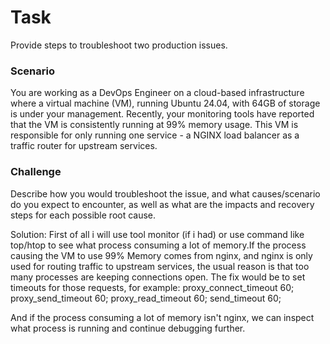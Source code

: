 # Task

Provide steps to troubleshoot two production issues.

### Scenario

You are working as a DevOps Engineer on a cloud-based infrastructure where a virtual machine (VM), running Ubuntu 24.04, with 64GB of storage is under your management. Recently, your monitoring tools have reported that the VM is consistently running at 99% memory usage. This VM is responsible for only running one service - a NGINX load balancer as a traffic router for upstream services.

### Challenge

Describe how you would troubleshoot the issue, and what causes/scenario do you expect to encounter, as well as what are the impacts and recovery steps for each possible root cause.

Solution:
First of all i will use tool monitor (if i had) or use command like top/htop to see what process consuming a lot of memory.If the process causing the VM to use 99% Memory comes from nginx, and nginx is only used for routing traffic to upstream services, the usual reason is that too many processes are keeping connections open. The fix would be to set timeouts for those requests, for example:
proxy_connect_timeout 60;
proxy_send_timeout 60;
proxy_read_timeout 60;
send_timeout 60;

And if the process consuming a lot of memory isn't nginx, we can inspect what process is running and continue debugging further.

